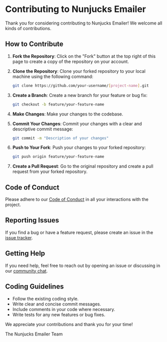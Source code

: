 # Contributing to Nunjucks Emailer

Thank you for considering contributing to Nunjucks Emailer! We welcome all kinds of contributions.

## How to Contribute

1. **Fork the Repository**: Click on the "Fork" button at the top right of this page to create a copy of the repository on your account.

2. **Clone the Repository**: Clone your forked repository to your local machine using the following command:
    ```sh
    git clone https://github.com/your-username/[project-name].git
    ```

3. **Create a Branch**: Create a new branch for your feature or bug fix:
    ```sh
    git checkout -b feature/your-feature-name
    ```

4. **Make Changes**: Make your changes to the codebase.

5. **Commit Your Changes**: Commit your changes with a clear and descriptive commit message:
    ```sh
    git commit -m "Description of your changes"
    ```

6. **Push to Your Fork**: Push your changes to your forked repository:
    ```sh
    git push origin feature/your-feature-name
    ```

7. **Create a Pull Request**: Go to the original repository and create a pull request from your forked repository.

## Code of Conduct

Please adhere to our [Code of Conduct](CODE_OF_CONDUCT.md) in all your interactions with the project.

## Reporting Issues

If you find a bug or have a feature request, please create an issue in the [issue tracker](https://github.com/[project-name]/issues).

## Getting Help

If you need help, feel free to reach out by opening an issue or discussing in our [community chat](https://chat.example.com).

## Coding Guidelines

- Follow the existing coding style.
- Write clear and concise commit messages.
- Include comments in your code where necessary.
- Write tests for any new features or bug fixes.

We appreciate your contributions and thank you for your time!

The Nunjucks Emailer Team
